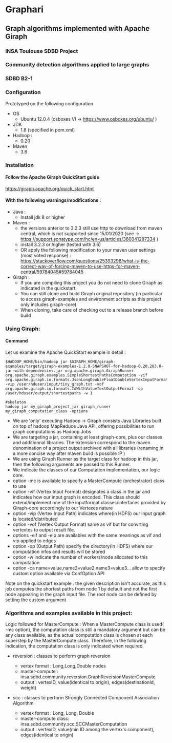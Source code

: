 # Graphari
## Graph algorithms implemented with Apache Giraph
### INSA Toulouse SDBD Project
### Community detection algorithms applied to large graphs
### SDBD B2-1

### Configuration

Prototyped on the following configuration

- OS
  + Ubuntu 12.0.4 (osboxes VI -> https://www.osboxes.org/ubuntu/ )
- JDK
  + 1.8 (specified in pom.xml)
- Hadoop : 
  + 0.20
- Maven
  + 3.6

### Installation

#### Follow the Apache Giraph QuickStart guide 
https://giraph.apache.org/quick_start.html
#### With the following warnings/modifications :

- Java :
  + Install jdk 8 or higher
- Maven :
  + the versions anterior to 3.2.3 still use http to download from maven central, which is not supported since 15/01/2020 (see -> https://support.sonatype.com/hc/en-us/articles/360041287334 )
  + install 3.2.3 or higher (tested with 3.6)
  + OR apply the following modification to your maven user settings (most voted response) : https://stackoverflow.com/questions/25393298/what-is-the-correct-way-of-forcing-maven-to-use-https-for-maven-central/59784045#59784045
- Giraph : 
  + If you are compiling this project you do not need to clone Giraph as indicated in the quickstart.
  + You can still clone and build Giraph original repository (in particular to access giraph-examples and environment scripts as this project only includes giraph-core)
  + When cloning, take care of checking out to a release branch before build
  
### Using Giraph:
#### Command
Let us examine the Apache QuickStart example in detail :

```
$HADOOP_HOME/bin/hadoop jar $GIRAPH_HOME/giraph-examples/target/giraph-examples-1.2.0-SNAPSHOT-for-hadoop-0.20.203.0-jar-with-dependencies.jar org.apache.giraph.GiraphRunner org.apache.giraph.examples.SimpleShortestPathsComputation -vif org.apache.giraph.io.formats.JsonLongDoubleFloatDoubleVertexInputFormat -vip /user/hduser/input/tiny_graph.txt -vof org.apache.giraph.io.formats.IdWithValueTextOutputFormat -op /user/hduser/output/shortestpaths -w 1
```

```
#skeleton
hadoop jar my_giraph_project_jar giraph_runner my_giraph_computation_class -options
```

+ We are 'only' executing Hadoop -> Giraph consists Java Libraries built on top of hadoop MapReduce Java API, offering possibilities to run graph computations as Hadoop Jobs
+ We are targeting a jar, containing at least giraph-core, plus our classes and additionnal libraries. The extension correspond to the maven denomination of a project output archived with all libraries (renaming in a more concise way after maven build is possible :P )
+ We are using Giraph Runner as the target class for hadoop in this jar, then the following arguments are passed to this Runner.
+ We indicate the classes of our Computation implementation, our logic core.
+ option -mc is available to specify a MasterCompute (orchestrator) class to use
+ option -vif (Vertex Input Format) designates a class in the jar and indicates how our input graph is encoded. This class should extend/implement one of the inputformat classes/interfaces provided by Giraph-core accordingly to our Vertexes nature
+ option -vip (Vertex Input Path) indicates where(in HDFS) our input graph is located/distributed
+ option -vof (Vertex Output Format) same as vif but for convrting vertextes to output result file.
+ options -eif and -eip are availables with the same meanings as vif and vip applied to edges
+ option -op (Output Path) specify the directory(in HDFS) where our computation infos and results will be stored
+ option -w indicate the number of workers/node allocated to this computation
+ option -ca name=value,name2=value2,name3=value3... allow to specify custom option available via ConfOption API

Note on the quickstart example : the given description isn't accurate, as this job computes the shortest paths from node 1 by default and not the first node appearing in the graph input file. The root node can be defined by setting the custom argument 


### Algorithms and examples available in this project:

Logic followed for MasterCompute : When a MasterCompute class is used( -mc option), the computation class is still a mandatory argument but can be any class available, as the actual computation class is chosen at each superstep by the MasterCompute class. Therefore, in the following indication, the computation class is only indicated when required.

- reversion : classes to perform graph reversion
	+ vertex format : Long,Long,Double nodes 
	+ master-compute : insa.sdbd.community.reversion.GraphReversionMasterCompute
	+ output : vertexID, value(identical to origin), edges(destinationId, weight)
	
- scc : classes to perform Strongly Connected Component Association Algorithm
	+ vertex format : Long, Long, Double
	+ master-compute class:  insa.sdbd.community.scc.SCCMasterComputation
	+ output : vertexID, value(min ID among the vertex's component), edges(identical to origin)

